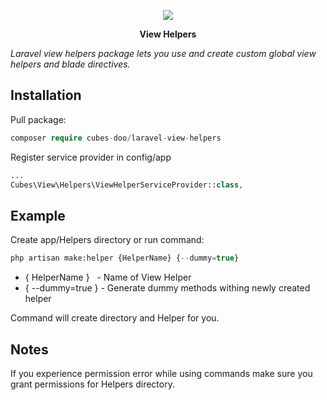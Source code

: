 <p align="center"><img src="https://laravel.com/assets/img/components/logo-laravel.svg"></p>

<p align="center"> <b>View Helpers</b> </p>

*Laravel view helpers package lets you use and create custom global view helpers and blade directives.*

## Installation
Pull package:
```php
composer require cubes-doo/laravel-view-helpers
```
Register service provider in config/app
```php
...
Cubes\View\Helpers\ViewHelperServiceProvider::class,
```

## Example
Create app/Helpers directory or run command:
```php
php artisan make:helper {HelperName} {--dummy=true}
```
* { HelperName } &nbsp; - Name of View Helper
* { --dummy=true } - Generate dummy methods withing newly created helper

Command will create directory and Helper for you.


## Notes
If you experience permission error while using commands make sure you grant permissions
for Helpers directory.

